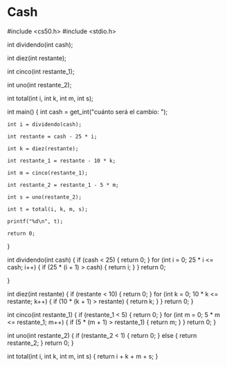 # Cash

#include <cs50.h>
#include <stdio.h>

int dividendo(int cash);

int diez(int restante);

int cinco(int restante_1);

int uno(int restante_2);

int total(int i, int k, int m, int s);

int main()
{
    int cash = get_int("cuánto será el cambio: ");

    int i = dividendo(cash);

    int restante = cash - 25 * i;

    int k = diez(restante);

    int restante_1 = restante - 10 * k;

    int m = cinco(restante_1);

    int restante_2 = restante_1 - 5 * m;

    int s = uno(restante_2);

    int t = total(i, k, m, s);

    printf("%d\n", t);

    return 0;
}

int dividendo(int cash)
{
    if (cash < 25)
    {
        return 0;
    }
    for (int i = 0; 25 * i <= cash; i++)
    {
        if (25 * (i + 1) > cash)
        {
            return i;
        }
    }
    return 0;

}






int diez(int restante)
{
    if (restante < 10)
    {
        return 0;
    }
    for (int k = 0; 10 * k <= restante; k++)
    {
        if (10 * (k + 1) > restante)
        {
            return k;
        }
    }
    return 0;
}

int cinco(int restante_1)
{
    if (restante_1 < 5)
    {
        return 0;
    }
    for (int m = 0; 5 * m <= restante_1; m++)
    {
        if (5 * (m + 1) > restante_1)
        {
            return m;
        }
    }
    return 0;
}

int uno(int restante_2)
{
    if (restante_2 < 1)
    {
        return 0;
    }
    else
    {
        return restante_2;
    }
    return 0;
}

int total(int i, int k, int m, int s)
{
    return i + k + m + s;
}
